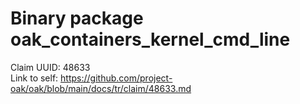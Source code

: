 # Binary package oak_containers_kernel_cmd_line

Claim UUID: 48633\
Link to self:
https://github.com/project-oak/oak/blob/main/docs/tr/claim/48633.md
